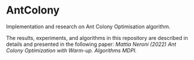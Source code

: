 # AntColony
Implementation and research on Ant Colony Optimisation algorithm.

The results, experiments, and algorithms in this repository are described in details and presented in the following paper:
*Mattia Neroni (2022) Ant Colony Optimization with Warm-up. Algorithms MDPI.*

